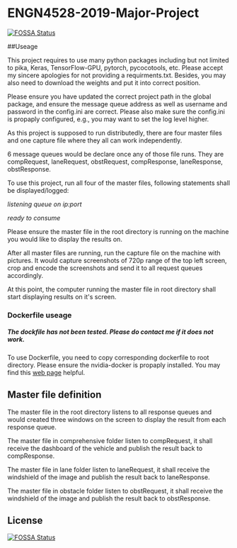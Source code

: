 # ENGN4528-2019-Major-Project
[![FOSSA Status](https://app.fossa.io/api/projects/git%2Bgithub.com%2Fyc-zc%2FENGN4528-Project.svg?type=shield)](https://app.fossa.io/projects/git%2Bgithub.com%2Fyc-zc%2FENGN4528-Project?ref=badge_shield)


##Useage

This project requires to use many python packages including but not limited to pika, Keras, TensorFlow-GPU, pytorch, 
pycocotools, etc. Please accept my sincere apologies for not providing a requirments.txt. Besides, you may also need to 
download the weights and put it into correct position. 

Please ensure you have updated the correct project path in the global package, and ensure the message queue address 
as well as username and password in the config.ini are correct. Please also make sure the config.ini is propaply 
configured, e.g., you may want to set the log level higher.

As this project is supposed to run distributedly, there are four master files and one capture file where they all can 
work independently. 

6 message queues would be declare once any of those file runs. They are compRequest, laneRequest, obstRequest, 
compResponse, laneResponse, obstResponse. 

To use this project, run all four of the master files, following statements shall be displayed/logged:

*listening queue on ip:port*

*ready to consume* 
 
 Please ensure the master file in the root directory is running on the machine you would like to display the results on.
 
 After all master files are running, run the capture file on the machine with pictures. It would capture screenshots of 
 720p range of the top left screen, crop and encode the screenshots and send it to all request queues accordingly. 
 
 At this point, the computer running the master file in root directory shall start displaying results on it's screen.

### Dockerfile useage

##### The dockfile has not been tested. Please do contact me if it does not work.

To use Dockerfile, you need to copy corresponding dockerfile to root directory. Please ensure the nvidia-docker is 
propaply installed. You may find this [web page](http://zc.int.xyz/kubernetes/install/) helpful.

## Master file definition

The master file in the root directory listens to all response queues and would created three windows on the screen to 
display the result from each response queue. 

The master file in comprehensive folder listen to compRequest, it shall receive the dashboard of the vehicle and publish
the result back to compResponse. 

The master file in lane folder listen to laneRequest, it shall receive the windshield of the image and publish
the result back to laneResponse. 

The master file in obstacle folder listen to obstRequest, it shall receive the windshield of the image and publish
the result back to obstResponse. 





## License
[![FOSSA Status](https://app.fossa.io/api/projects/git%2Bgithub.com%2Fyc-zc%2FENGN4528-Project.svg?type=large)](https://app.fossa.io/projects/git%2Bgithub.com%2Fyc-zc%2FENGN4528-Project?ref=badge_large)